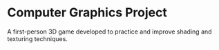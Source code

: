 # Computer Graphics Project  

A first-person 3D game developed to practice and improve shading and texturing techniques.  
